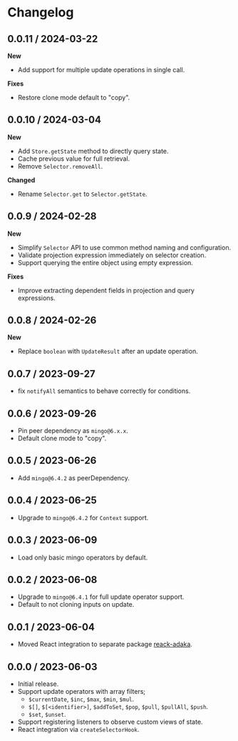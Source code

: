 # Changelog

## 0.0.11 / 2024-03-22
**New**
- Add support for multiple update operations in single call.

**Fixes**
- Restore clone mode default to "copy".

## 0.0.10 / 2024-03-04
**New**
- Add `Store.getState` method to directly query state.
- Cache previous value for full retrieval.
- Remove `Selector.removeAll`.

**Changed**
- Rename `Selector.get` to `Selector.getState`.

## 0.0.9 / 2024-02-28

**New**

- Simplify `Selector` API to use common method naming and configuration.
- Validate projection expression immediately on selector creation.
- Support querying the entire object using empty expression.

**Fixes**

- Improve extracting dependent fields in projection and query expressions.

## 0.0.8 / 2024-02-26

**New**

- Replace `boolean` with `UpdateResult` after an update operation.

## 0.0.7 / 2023-09-27

- fix `notifyAll` semantics to behave correctly for conditions.

## 0.0.6 / 2023-09-26

- Pin peer dependency as `mingo@6.x.x`.
- Default clone mode to "copy".

## 0.0.5 / 2023-06-26

- Add `mingo@6.4.2` as peerDependency.

## 0.0.4 / 2023-06-25

- Upgrade to `mingo@6.4.2` for `Context` support.

## 0.0.3 / 2023-06-09

- Load only basic mingo operators by default.

## 0.0.2 / 2023-06-08

- Upgrade to `mingo@6.4.1` for full update operator support.
- Default to not cloning inputs on update.

## 0.0.1 / 2023-06-04

- Moved React integration to separate package [reack-adaka](https://www.npmjs.com/package/react-adaka).

## 0.0.0 / 2023-06-03

- Initial release.
- Support update operators with array filters;
  - `$currentDate`, `$inc`, `$max`, `$min`, `$mul`.
  - `$[]`, `$[<identifier>]`, `$addToSet`, `$pop`, `$pull`, `$pullAll`, `$push`.
  - `$set`, `$unset`.
- Support registering listeners to observe custom views of state.
- React integration via `createSelectorHook`.
